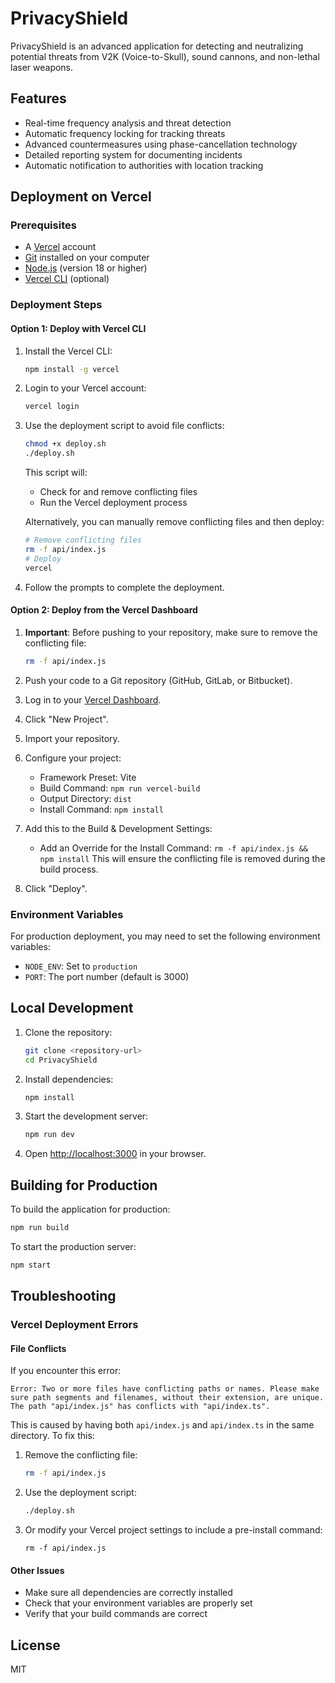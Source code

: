 # PrivacyShield

PrivacyShield is an advanced application for detecting and neutralizing potential threats from V2K (Voice-to-Skull), sound cannons, and non-lethal laser weapons.

## Features

- Real-time frequency analysis and threat detection
- Automatic frequency locking for tracking threats
- Advanced countermeasures using phase-cancellation technology
- Detailed reporting system for documenting incidents
- Automatic notification to authorities with location tracking

## Deployment on Vercel

### Prerequisites

- A [Vercel](https://vercel.com) account
- [Git](https://git-scm.com/) installed on your computer
- [Node.js](https://nodejs.org/) (version 18 or higher)
- [Vercel CLI](https://vercel.com/docs/cli) (optional)

### Deployment Steps

#### Option 1: Deploy with Vercel CLI

1. Install the Vercel CLI:
   ```bash
   npm install -g vercel
   ```

2. Login to your Vercel account:
   ```bash
   vercel login
   ```

3. Use the deployment script to avoid file conflicts:
   ```bash
   chmod +x deploy.sh
   ./deploy.sh
   ```

   This script will:
   - Check for and remove conflicting files
   - Run the Vercel deployment process

   Alternatively, you can manually remove conflicting files and then deploy:
   ```bash
   # Remove conflicting files
   rm -f api/index.js
   # Deploy
   vercel
   ```

4. Follow the prompts to complete the deployment.

#### Option 2: Deploy from the Vercel Dashboard

1. **Important**: Before pushing to your repository, make sure to remove the conflicting file:
   ```bash
   rm -f api/index.js
   ```

2. Push your code to a Git repository (GitHub, GitLab, or Bitbucket).

3. Log in to your [Vercel Dashboard](https://vercel.com/dashboard).

4. Click "New Project".

5. Import your repository.

6. Configure your project:
   - Framework Preset: Vite
   - Build Command: `npm run vercel-build`
   - Output Directory: `dist`
   - Install Command: `npm install`

7. Add this to the Build & Development Settings:
   - Add an Override for the Install Command: `rm -f api/index.js && npm install`
   This will ensure the conflicting file is removed during the build process.

8. Click "Deploy".

### Environment Variables

For production deployment, you may need to set the following environment variables:

- `NODE_ENV`: Set to `production`
- `PORT`: The port number (default is 3000)

## Local Development

1. Clone the repository:
   ```bash
   git clone <repository-url>
   cd PrivacyShield
   ```

2. Install dependencies:
   ```bash
   npm install
   ```

3. Start the development server:
   ```bash
   npm run dev
   ```

4. Open [http://localhost:3000](http://localhost:3000) in your browser.

## Building for Production

To build the application for production:

```bash
npm run build
```

To start the production server:

```bash
npm start
```

## Troubleshooting

### Vercel Deployment Errors

#### File Conflicts

If you encounter this error:
```
Error: Two or more files have conflicting paths or names. Please make sure path segments and filenames, without their extension, are unique. The path "api/index.js" has conflicts with "api/index.ts".
```

This is caused by having both `api/index.js` and `api/index.ts` in the same directory. To fix this:

1. Remove the conflicting file:
   ```bash
   rm -f api/index.js
   ```

2. Use the deployment script:
   ```bash
   ./deploy.sh
   ```

3. Or modify your Vercel project settings to include a pre-install command:
   ```
   rm -f api/index.js
   ```

#### Other Issues

- Make sure all dependencies are correctly installed
- Check that your environment variables are properly set
- Verify that your build commands are correct

## License

MIT